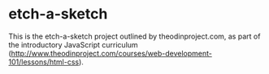 # etch-a-sketch
This is the etch-a-sketch project outlined by theodinproject.com, as part of the introductory JavaScript curriculum (http://www.theodinproject.com/courses/web-development-101/lessons/html-css).
